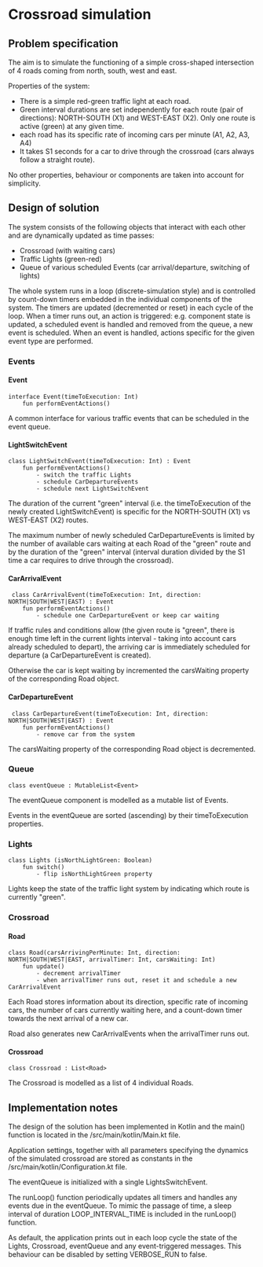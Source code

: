 # Crossroad simulation

## Problem specification

The aim is to simulate the functioning of a simple cross-shaped intersection of 4 roads coming from north, south, west and east.

Properties of the system:
- There is a simple red-green traffic light at each road.
- Green interval durations are set independently for each route (pair of directions): NORTH-SOUTH (X1) and WEST-EAST (X2). Only one route is active (green) at any given time. 
- each road has its specific rate of incoming cars per minute (A1, A2, A3, A4)
- It takes S1 seconds for a car to drive through the crossroad (cars always follow a straight route).

No other properties, behaviour or components are taken into account for simplicity.

## Design of solution

The system consists of the following objects that interact with each other and are dynamically updated as time passes:
- Crossroad (with waiting cars)
- Traffic Lights (green-red)
- Queue of various scheduled Events (car arrival/departure, switching of lights)

The whole system runs in a loop (discrete-simulation style) and is controlled by count-down timers embedded in the individual components of the system. 
The timers are updated (decremented or reset) in each cycle of the loop.
When a timer runs out, an action is triggered: e.g. component state is updated, a scheduled event is handled and removed from the queue, a new event is scheduled.
When an event is handled, actions specific for the given event type are performed.

### Events

#### Event

    interface Event(timeToExecution: Int)
        fun performEventActions()
    

A common interface for various traffic events that can be scheduled in the event queue.

#### LightSwitchEvent

    class LightSwitchEvent(timeToExecution: Int) : Event 
        fun performEventActions()
            - switch the traffic Lights
            - schedule CarDepartureEvents
            - schedule next LightSwitchEvent

The duration of the current "green" interval (i.e. the timeToExecution of the newly created LightSwitchEvent) is specific for the NORTH-SOUTH (X1) vs WEST-EAST (X2) routes.

The maximum number of newly scheduled CarDepartureEvents is limited by the number of available cars waiting at each Road of the "green" route and by the duration of the "green" interval (interval duration divided by the S1 time a car requires to drive through the crossroad). 

#### CarArrivalEvent

     class CarArrivalEvent(timeToExecution: Int, direction: NORTH|SOUTH|WEST|EAST) : Event 
        fun performEventActions()
            - schedule one CarDepartureEvent or keep car waiting

If traffic rules and conditions allow (the given route is "green", there is enough time left in the current lights interval - taking into account cars already scheduled to depart), the arriving car is immediately scheduled for departure (a CarDepartureEvent is created).

Otherwise the car is kept waiting by incremented the carsWaiting property of the corresponding Road object.

#### CarDepartureEvent

     class CarDepartureEvent(timeToExecution: Int, direction: NORTH|SOUTH|WEST|EAST) : Event 
        fun performEventActions()
            - remove car from the system

The carsWaiting property of the corresponding Road object is decremented.

### Queue

    class eventQueue : MutableList<Event>

The eventQueue component is modelled as a mutable list of Events.

Events in the eventQueue are sorted (ascending) by their timeToExecution properties.

### Lights

    class Lights (isNorthLightGreen: Boolean)
        fun switch()
            - flip isNorthLightGreen property

Lights keep the state of the traffic light system by indicating which route is currently "green".

### Crossroad

#### Road

    class Road(carsArrivingPerMinute: Int, direction: NORTH|SOUTH|WEST|EAST, arrivalTimer: Int, carsWaiting: Int)
        fun update()
            - decrement arrivalTimer
            - when arrivalTimer runs out, reset it and schedule a new CarArrivalEvent

Each Road stores information about its direction, specific rate of incoming cars, the number of cars currently waiting here, and a count-down timer towards the next arrival of a new car.

Road also generates new CarArrivalEvents when the arrivalTimer runs out.

#### Crossroad

    class Crossroad : List<Road>

The Crossroad is modelled as a list of 4 individual Roads.

## Implementation notes

The design of the solution has been implemented in Kotlin and the main() function is located in the /src/main/kotlin/Main.kt file.

Application settings, together with all parameters specifying the dynamics of the simulated crossroad are stored as constants in the /src/main/kotlin/Configuration.kt file.

The eventQueue is initialized with a single LightsSwitchEvent.

The runLoop() function periodically updates all timers and handles any events due in the eventQueue.
To mimic the passage of time, a sleep interval of duration LOOP_INTERVAL_TIME is included in the runLoop() function.

As default, the application prints out in each loop cycle the state of the Lights, Crossroad, eventQueue and any event-triggered messages. 
This behaviour can be disabled by setting VERBOSE_RUN to false.